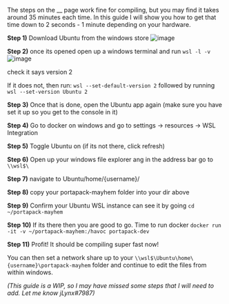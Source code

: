 The steps on the __ page work fine for compiling, but you may find it takes around 35 minutes each time.
In this guide I will show you how to get that time down to 2 seconds - 1 minute depending on your hardware.



**Step 1)** Download Ubuntu from the windows store
![image](https://user-images.githubusercontent.com/4393979/159869511-93a97a3c-ca7b-46a7-b3f9-447561b1ebc9.png)

**Step 2)** once its opened open up a windows terminal and run ```wsl -l -v```
![image](https://user-images.githubusercontent.com/4393979/159869583-e649c494-c1e0-4e34-a5b1-c428cb4db763.png)

check it says version 2

If it does not, then run: ```wsl --set-default-version 2``` followed by running ```wsl --set-version Ubuntu 2```

**Step 3)** Once that is done, open the Ubuntu app again (make sure you have set it up so you get to the console in it)

**Step 4)** Go to docker on windows and go to settings -> resources -> WSL Integration

**Step 5)** Toggle Ubuntu on (if its not there, click refresh)

**Step 6)** Open up your windows file explorer ang in the address bar go to ``\\wsl$\``

**Step 7)** navigate to Ubuntu/home/{username}/

**Step 8)** copy your portapack-mayhem folder into your dir above

**Step 9)** Confirm your Ubuntu WSL instance can see it by going  ```cd ~/portapack-mayhem```

**Step 10)** If its there then you are good to go. Time to run docker ```docker run -it -v ~/portapack-mayhem:/havoc portapack-dev```

**Step 11)** Profit! It should be compiling super fast now!

You can then set a network share up to your ```\\wsl$\Ubuntu\home\{username}\portapack-mayhem``` folder and continue to edit the files from within windows.

_(This guide is a WIP, so I may have missed some steps that I will need to add. Let me know jLynx#7987)_